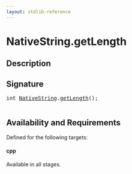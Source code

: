 ```yaml
---
layout: stdlib-reference
---
```


# NativeString\.getLength

## Description





## Signature 

<pre>
<span class="code_keyword">int</span> <a href="/stdlib-reference/types/nativestring-06/index" class="code_type">NativeString</a>.<a href="/stdlib-reference/types/nativestring-06/getlength-3">getLength</a>();

</pre>

## Availability and Requirements

Defined for the following targets:

#### cpp
Available in all stages.



